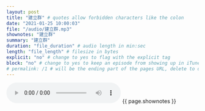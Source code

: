 ```yaml
---
layout: post
title: "建立群" # quotes allow forbidden characters like the colon
date: "2021-01-25 10:00:03"
file: "/audio/建立群.mp3"
shownotes: "建立群"
summary: "建立群"
duration: "file_duration" # audio length in min:sec
length: "file_length" # filesize in bytes
explicit: "no" # change to yes to flag with the explicit tag
block: "no" # change to yes to keep an episode from showing up in iTunes
# permalink: /1 # will be the ending part of the pages URL, delete to default to the title
---
```


<audio controls>
<source src="{{site.url}}{{site.baseurl}}{{ page.file }}" type="audio/x-mp3">
Your browser does not support the audio element.
</audio>
{{ page.shownotes }}

